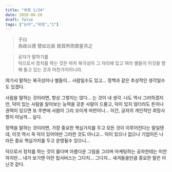```yaml
---
title: "위정 1/24"
date: 2020-08-26
draft: false
tags: ["논어","위정","1"]
---
```


> 子曰 </br>
> 為政以德 譬如北辰 居其所而眾星共之

> 공자가 말하기를 </br>
> 덕으로서 정치를 하는 것은 마치 북극성이 그 자리에 있고
> 여러 별들이 이것을 향해 돌고 있는 것과 마찬가지이니라.

여기서 말하는 북극성이나 별들이... 사람일수도 있고...
정책과 같은 추상적인 생각일수도 있겠다.

사람을 말하는 것이라면, 항상 그렇지는 않다... 는 것이 내 생각.
나도 역시 그러하겠지만,
덕이 있는 사람을 알아보는 능력을 갖춘 사람이 드물고,
덕이 있지 않더라도 돈이나 권력이 있으면 또 주변에 사람이 그리 꼬이게 마련이니...
이건, 공자의 개인적인 희망사항이 아닐까... 싶다.

정책을 말하는 것이라면, 가장 중요한 핵심가지를 두고 모든 것이 이루어진다는 말일텐데,
이것 역시 꼭 덕이 있어야만 그러한 것도 아니고... 덕이 있으나 없으나 기업이든 나라든
중요 핵심가치를 두고 운영될수 있으니...

덕으로서 정치를 하는 것이 옳다며 아름다운 그림을 그리며 마케팅하는 공자한테는 미안하지만...
내가 보기엔 이런 립서비스는 그다지... 그다지... 새겨들을만큼 중요한 말은 아닌것 같다.
